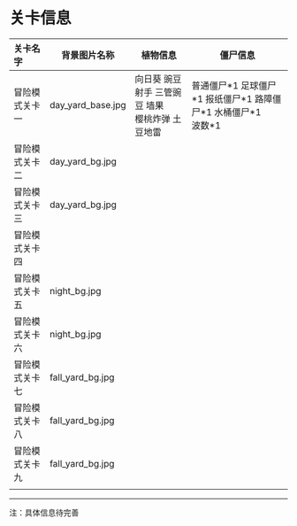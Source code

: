 # 关卡信息



| 关卡名字       | 背景图片名称      | 植物信息                                                | 僵尸信息                                                     |
| :------------- | ----------------- | ------------------------------------------------------- | ------------------------------------------------------------ |
| 冒险模式关卡一 | day_yard_base.jpg | 向日葵  豌豆射手  三管豌豆  墙果 <br/>樱桃炸弹 土豆地雷 | 普通僵尸\*1 足球僵尸\*1 报纸僵尸\*1 路障僵尸\*1 水桶僵尸\*1 <br />波数\*1 |
| 冒险模式关卡二 | day_yard_bg.jpg   |                                                         |                                                              |
| 冒险模式关卡三 | day_yard_bg.jpg   |                                                         |                                                              |
| 冒险模式关卡四 |                   |                                                         |                                                              |
| 冒险模式关卡五 | night_bg.jpg      |                                                         |                                                              |
| 冒险模式关卡六 | night_bg.jpg      |                                                         |                                                              |
| 冒险模式关卡七 | fall_yard_bg.jpg  |                                                         |                                                              |
| 冒险模式关卡八 | fall_yard_bg.jpg  |                                                         |                                                              |
| 冒险模式关卡九 | fall_yard_bg.jpg  |                                                         |                                                              |
|                |                   |                                                         |                                                              |



<hr>

注：具体信息待完善